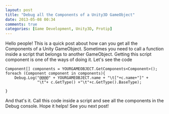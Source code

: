```yaml
---
layout: post
title: "Debug all the Components of a Unity3D GameObject"
date: 2013-05-08 00:34
comments: true
categories: [Game Development, Unity3D, Protip] 
---
```


Hello people! This is a quick post about how can you get all the
Components of a Unity GameObject. Sometimes you need to call a
function inside a script that belongs to another GameObject. Getting
this script component is one of the ways of doing it. Let's see the code

	Component[] components = YOURGAMEOBJECT.GetComponents<Component>();
	foreach (Component component in components){
		Debug.Log("@@@@" + YOURGAMEOBJECT.name + "\t["+c.name+"]" + 
				  "\t"+ c.GetType() +"\t"+c.GetType().BaseType);

	}

And that's it. Call this code inside a script and see all the components
in the Debug console. Hope it helps! See you next post!
